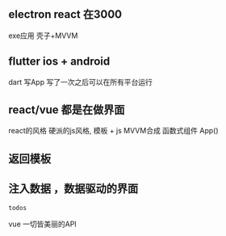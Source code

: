## electron react 在3000

exe应用  壳子+MVVM

## flutter   ios + android
  dart  写App
  写了一次之后可以在所有平台运行


## react/vue 都是在做界面
  react的风格 硬派的js风格,
  模板 + js  MVVM合成
  函数式组件 App()
  ## 返回模板
  ## 注入数据 ，数据驱动的界面
    todos
  vue 一切皆美丽的API